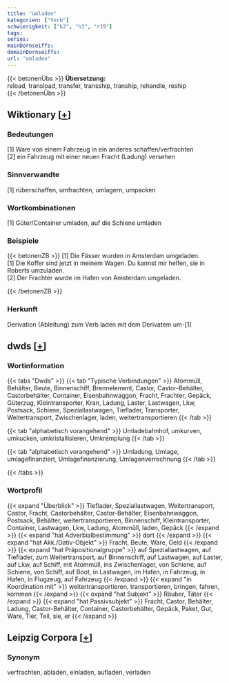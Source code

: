 ```yaml
---
title: "umladen"
kategorien: ["Verb"]
schwierigkeit: ["k2", "h3", "r19"]
tags:
series:
mainDornseiffs:
domainDornseiffs:
url: "umladen"
---
```


{{< betonenÜbs >}}
**Übersetzung:**  
reload, transload, transfer, transship, tranship, rehandle, reship  
{{< /betonenÜbs >}}

## Wiktionary [[+](https://de.wiktionary.org/wiki/umladen)]

### Bedeutungen
[1] Ware von einem Fahrzeug in ein anderes schaffen/verfrachten  
[2] ein Fahrzeug mit einer neuen Fracht (Ladung) versehen  

### Sinnverwandte
[1] rüberschaffen, umfrachten, umlagern, umpacken  

### Wortkombinationen
[1] Güter/Container umladen, auf die Schiene umladen  

### Beispiele
{{< betonenZB >}}
[1] Die Fässer wurden in Amsterdam umgeladen.  
[1] Die Koffer sind jetzt in meinem Wagen. Du kannst mir helfen, sie in Roberts umzuladen.  
[2] Der Frachter wurde im Hafen von Amsterdam umgeladen.  

{{< /betonenZB >}}
### Herkunft
Derivation (Ableitung) zum Verb laden mit dem Derivatem um-[1]  



## dwds [[+](https://www.dwds.de/wb/umladen)]

### Wortinformation
{{< tabs "Dwds" >}}
{{< tab "Typische Verbindungen" >}}
Atommüll, Behälter, Beute, Binnenschiff, Brennelement, Castor, Castor-Behälter, Castorbehälter, Container, Eisenbahnwaggon, Fracht, Frachter, Gepäck, Güterzug, Kleintransporter, Kran, Ladung, Laster, Lastwagen, Lkw, Postsack, Schiene, Speziallastwagen, Tieflader, Transporter, Weitertransport, Zwischenlager, laden, weitertransportieren
{{< /tab >}}

{{< tab "alphabetisch vorangehend" >}}
Umladebahnhof, umkurven, umkucken, umkristallisieren, Umkremplung
{{< /tab >}}

{{< tab "alphabetisch vorangehend" >}}
Umladung, Umlage, umlagefinanziert, Umlagefinanzierung, Umlagenverrechnung
{{< /tab >}}

{{< /tabs >}}

### Wortprofil
{{< expand "Überblick" >}} Tieflader, Speziallastwagen, Weitertransport, Castor, Fracht, Castorbehälter, Castor-Behälter, Eisenbahnwaggon, Postsack, Behälter, weitertransportieren, Binnenschiff, Kleintransporter, Container, Lastwagen, Lkw, Ladung, Atommüll, laden, Gepäck {{< /expand >}}
{{< expand "hat Adverbialbestimmung" >}} dort {{< /expand >}}
{{< expand "hat Akk./Dativ-Objekt" >}} Fracht, Beute, Ware, Geld {{< /expand >}}
{{< expand "hat Präpositionalgruppe" >}} auf Speziallastwagen, auf Tieflader, zum Weitertransport, auf Binnenschiff, auf Lastwagen, auf Laster, auf Lkw, auf Schiff, mit Atommüll, ins Zwischenlager, von Schiene, auf Schiene, von Schiff, auf Boot, in Lastwagen, im Hafen, in Fahrzeug, in Hafen, in Flugzeug, auf Fahrzeug {{< /expand >}}
{{< expand "in Koordination mit" >}} weitertransportieren, transportieren, bringen, fahren, kommen {{< /expand >}}
{{< expand "hat Subjekt" >}} Räuber, Täter {{< /expand >}}
{{< expand "hat Passivsubjekt" >}} Fracht, Castor, Behälter, Ladung, Castor-Behälter, Container, Castorbehälter, Gepäck, Paket, Gut, Ware, Tier, Teil, sie, er {{< /expand >}}

## Leipzig Corpora [[+](https://corpora.uni-leipzig.de/en/res?word=umladen&corpusId=deu_newscrawl-public_2018)]


### Synonym
verfrachten, abladen, einladen, aufladen, verladen

